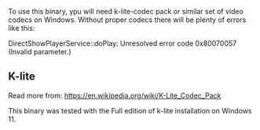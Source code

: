 To use this binary, ypu will need k-lite-codec pack or similar set of video codecs on Windows. Without proper codecs there will be plenty of errors like this: 

DirectShowPlayerService::doPlay: Unresolved error code 0x80070057 (Invalid parameter.)


## K-lite

Read more from: https://en.wikipedia.org/wiki/K-Lite_Codec_Pack

This binary was tested with the Full edition of k-lite installation on Windows 11.
